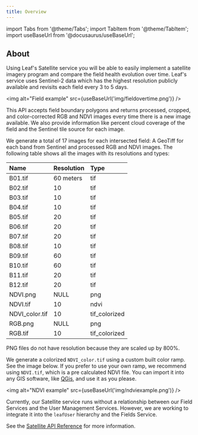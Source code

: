 ```yaml
---
title: Overview
---
```


import Tabs from '@theme/Tabs';
import TabItem from '@theme/TabItem';
import useBaseUrl from '@docusaurus/useBaseUrl';

## About

Using Leaf's Satellite service you will be able to easily implement a satellite imagery program and compare the field health evolution over time.
Leaf's service uses Sentinel-2 data which has the highest resolution publicly available and revisits each field every 3 to 5 days.

<img alt="Field example" src={useBaseUrl('img/fieldovertime.png')} />

This API accepts field boundary polygons and returns processed, cropped, and color-corrected RGB and NDVI images every time there is a new image available.
We also provide information like percent cloud coverage of the field and the Sentinel tile source for each image.

We generate a total of 17 images for each intersected field: A GeoTiff for each band from Sentinel and processed RGB and NDVI images.
The following table shows all the images with its resolutions and types:

| Name           | Resolution | Type          |
|:---------------|:-----------|:--------------|
| B01.tif        | 60 meters  | tif           |
| B02.tif        | 10         | tif           |
| B03.tif        | 10         | tif           |
| B04.tif        | 10         | tif           |
| B05.tif        | 20         | tif           |
| B06.tif        | 20         | tif           |
| B07.tif        | 20         | tif           |
| B08.tif        | 10         | tif           |
| B09.tif        | 60         | tif           |
| B10.tif        | 60         | tif           |
| B11.tif        | 20         | tif           |
| B12.tif        | 20         | tif           |
| NDVI.png       | NULL       | png           |
| NDVI.tif       | 10         | ndvi          |
| NDVI_color.tif | 10         | tif_colorized |
| RGB.png        | NULL       | png           |
| RGB.tif        | 10         | tif_colorized |

PNG files do not have resolution because they are scaled up by 800%.

We generate a colorized `NDVI_color.tif` using a custom built color ramp. See
the image below. If you prefer to use your own ramp, we recommend using `NDVI.tif`,
which is a pre calculated NDVI file. You can import it into any GIS software,
like [QGis][4], and use it as you please.

<img alt="NDVI example" src={useBaseUrl('img/ndviexample.png')} />

Currently, our Satellite service runs without a relationship between our Field Services and the User Management Services. However, we are working to integrate it into the `leafUser` hierarchy and the Fields Service.

See the [Satellite API Reference][satellite_endpoints] for more information.

[satellite_endpoints]: satellite_endpoints.md
[4]: https://www.qgis.org/en/site/
